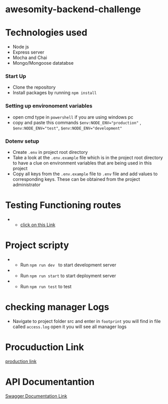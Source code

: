 # awesomity-backend-challenge

# Technologies used
- Node js
- Express server
- Mocha and Chai  
- Mongo/Mongoose datatabse

### Start Up
* Clone the repository
* Install packages by running `npm install`

### Setting up environoment variables
- open cmd type in `powershell` if you are using windows pc
- copy and paste this commands `$env:NODE_ENV="production"` , `$env:NODE_ENV="test"`, `$env:NODE_ENV="development"`

### Dotenv setup
  * Create ``` .env ``` in project root directory
  * Take a look at the ``` .env.example ```  file which is in the project root directory to have a clue on environment variables that are being used in this project
  * Copy all keys from the ``` .env.example ```  file to ``` .env ``` file and add values to corresponding keys. These can be obtained from the project administrator
# Testing Functioning routes
- - [click on this Link](https://task-force-backend-challenge.herokuapp.com/api-docs/)

# Project scripty
- - Run ```npm run dev ``` to start development server
- - Run ```npm run start``` to start deployment server
- - Run ```npm run test``` to test
# checking manager Logs
- Navigate to project folder src and enter in `footprint` you will find in file called `access.log` open it you will see all manager logs 
# Procuduction Link
[production link](https://task-force-backend-challenge.herokuapp.com/)

# API Documentantion
[Swagger Documentation Link](https://task-force-backend-challenge.herokuapp.com/api-docs/)

